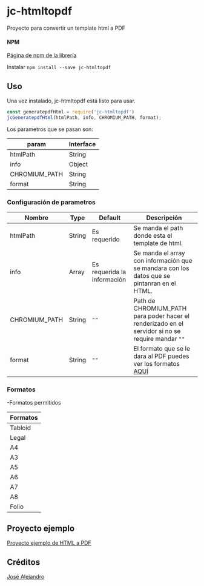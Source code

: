 # jc-htmltopdf
Proyecto para convertir un template html a PDF

#### NPM


[Página de npm de la librería](https://www.npmjs.com/package/jc-htmltopdf)

Instalar `npm install --save jc-htmltopdf`


## Uso

Una vez instalado, jc-htmltopdf está listo para usar.

```js
const generatepdfHtml = require('jc-htmltopdf')
jcGeneratepdfHtml(htmlPath, info, CHROMIUM_PATH, format);
```

Los parametros que se pasan  son:

| param         | Interface |
|---------------|-----------|
| htmlPath      | String    |
| info          | Object    |
| CHROMIUM_PATH | String    |
| format        | String    |

### Configuración de parametros
|Nombre         |Type            |Default                         |Descripción                                                                                                 |
|------------   |----------------|--------------------------------|------------------------------------------------------------------------------------------------------------|
|htmlPath       |String          | Es requerido                   |Se manda el path donde esta el template de html.                                                            |
|info           |Array           | Es requerida la información    |Se manda el array con información que se mandara con los datos que se pintanran en el HTML.                 |
|CHROMIUM_PATH  |String          |`""`                            |Path de CHROMIUM_PATH para poder hacer el renderizado en el servidor si no se require mandar `""`           |
|format         |String          |`""`                            |El formato que se le dara al PDF puedes ver los formatos [AQUÍ](#Formatos)                                               |

### Formatos
 -Formatos permitidos

| Formatos  |
|-----------|
| Tabloid   | 
| Legal     | 
| A4        |
| A3        |
| A5        |
| A6        |
| A7        |
| A8        |
| Folio     |


## Proyecto ejemplo

[Proyecto ejemplo de HTML a PDF](https://github.com/josecd)


## Créditos

[José Alejandro](https://github.com/josecd)
